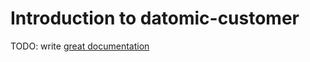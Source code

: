 # Introduction to datomic-customer

TODO: write [great documentation](http://jacobian.org/writing/what-to-write/)
